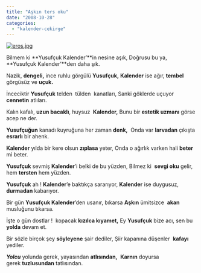 ```yaml
---
title: "Aşkın ters oku"
date: "2008-10-28"
categories: 
  - "kalender-cekirge"
---
```


[![eros.jpg](/uploads/2008/10/eros.jpg)](/uploads/2008/10/eros.jpg "eros.jpg")

Bilmem ki **Yusufçuk Kalender’**in nesine aşık, Doğrusu bu ya, **Yusufçuk Kalender’**den daha şık.

Nazik, **dengeli,** ince ruhlu görgülü **Yusufçuk,** **Kalender** ise ağır, **tembel** görgüsüz ve **uçuk.**

İnceciktir **Yusufçuk** telden  tülden  kanatları, Sanki göklerde uçuyor **cennetin** atlıları.

Kalın kafalı, **uzun bacaklı**, huysuz  **Kalender,** Bunu bir **estetik uzmanı** görse acep ne der.

**Yusufçuğun** kanadı kuyruğuna her zaman **denk,**  Onda var **larvadan** çıkışta **esrarlı** bir ahenk.

**Kalender** yılda bir kere olsun **zıplasa** yeter, Onda o ağırlık varken hali **beter** mi beter. 

**Yusufçuk** sevmiş **Kalender**’i belki de bu yüzden, Bilmez ki  **sevgi oku** gelir,  hem **tersten** hem yüzden.

**Yusufçuk** ah ! **Kalender**’e baktıkça sararıyor, **Kalender** ise duygusuz, **durmadan** kabarıyor.

Bir gün **Yusufçuk Kalender**’den usanır, bıkarsa **Aşkın** ümitsizce  **akan** musluğunu tıkarsa.

İşte o gün dostlar !  kopacak **kızılca kıyamet,** Ey **Yusufçuk** bize acı, sen bu **yolda** devam et.

Bir sözle birçok şey **söyleyene** şair dediler, Şiir kapanına düşenler  **kafayı** yediler.

_**Yolcu**_ yolunda gerek, yayasından **atlısından,**  **Karnın** doyursa gerek **tuzlusundan** tatlısından.
